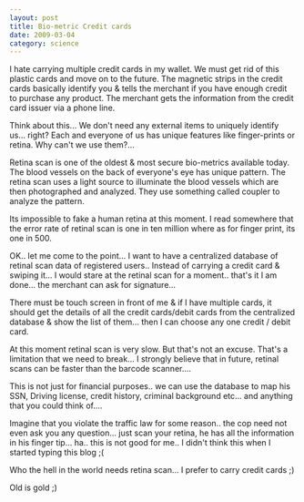 ```yaml
---
layout: post
title: Bio-metric Credit cards
date: 2009-03-04
category: science
---
```


I hate carrying multiple credit cards in my wallet. We must get rid of this plastic cards and move on to the future. The magnetic strips in the credit cards basically identify you & tells the merchant if you have enough credit to purchase any product. The merchant gets the information from the credit card issuer via a phone line.  

Think about this... We don't need any external items to uniquely identify us... right? Each and everyone of us has unique features like finger-prints or retina. Why can't we use them?...  

Retina scan is one of the oldest & most secure bio-metrics available today. The blood vessels on the back of everyone's eye has unique pattern. The retina scan uses a light source to illuminate the blood vessels which are then photographed and analyzed. They use something called coupler to analyze the pattern.  

Its impossible to fake a human retina at this moment. I read somewhere that the error rate of retinal scan is one in ten million where as for finger print, its one in 500.  

OK.. let me come to the point... I want to have a centralized database of retinal scan data of registered users.. Instead of carrying a credit card & swiping it... I would stare at the retinal scan for a moment.. that's it I am done... the merchant can ask for signature...  

There must be touch screen in front of me & if I have multiple cards, it should get the details of all the credit cards/debit cards from the centralized database & show the list of them... then I can choose any one credit / debit card.  

At this moment retinal scan is very slow. But that's not an excuse. That's a limitation that we need to break... I strongly believe that in future, retinal scans can be faster than the barcode scanner....  

This is not just for financial purposes.. we can use the database to map his SSN, Driving license, credit history, criminal background etc... and anything that you could think of....  

Imagine that you violate the traffic law for some reason.. the cop need not even ask you any question... just scan your retina, he has all the information in his finger tip... ha.. this is not good for me.. I didn't think this when I started typing this blog ;(  

Who the hell in the world needs retina scan... I prefer to carry credit cards ;)  

Old is gold ;)  

